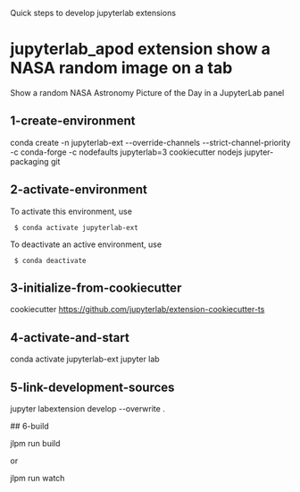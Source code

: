 Quick steps to develop jupyterlab extensions

# jupyterlab_apod extension show a NASA random image on a tab 

Show a random NASA Astronomy Picture of the Day in a JupyterLab panel

## 1-create-environment

conda create -n jupyterlab-ext --override-channels --strict-channel-priority -c conda-forge -c nodefaults jupyterlab=3 cookiecutter nodejs jupyter-packaging git

## 2-activate-environment


 To activate this environment, use

     $ conda activate jupyterlab-ext

 To deactivate an active environment, use

     $ conda deactivate

## 3-initialize-from-cookiecutter

cookiecutter https://github.com/jupyterlab/extension-cookiecutter-ts

## 4-activate-and-start

conda activate jupyterlab-ext
jupyter lab

## 5-link-development-sources

jupyter labextension develop --overwrite .

## 6-build

jlpm run build

or

jlpm run watch


